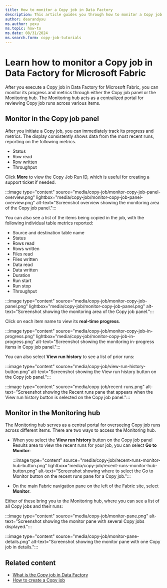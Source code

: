 ```yaml
---
title: How to monitor a Copy job in Data Factory
description: This article guides you through how to monitor a Copy job from either the Copy job panel or the Monitoring hub.
author: dearandyxu
ms.author: yexu
ms.topic: how-to
ms.date: 08/31/2024
ms.search.form: copy-job-tutorials 
---
```


# Learn how to monitor a Copy job in Data Factory for Microsoft Fabric

After you execute a Copy job in Data Factory for Microsoft Fabric, you can monitor its progress and metrics through either the Copy job panel or the Monitoring hub. The Monitoring hub acts as a centralized portal for reviewing Copy job runs across various items.

## Monitor in the Copy job panel

After you initiate a Copy job, you can immediately track its progress and metrics. The display consistently shows data from the most recent runs, reporting on the following metrics.

- Status
- Row read
- Row written
- Throughput

Click **More** to view the Copy Job Run ID, which is useful for creating a support ticket if needed.

:::image type="content" source="media/copy-job/monitor-copy-job-panel-overview.png" lightbox="media/copy-job/monitor-copy-job-panel-overview.png" alt-text="Screenshot overview showing the monitoring area of the Copy job panel.":::

You can also see a list of the items being copied in the job, with the following individual table metrics reported:

- Source and destination table name
- Status
- Rows read
- Rows written
- Files read
- Files written
- Data read
- Data written
- Duration
- Run start
- Run stop
- Throughput

:::image type="content" source="media/copy-job/monitor-copy-job-panel.png" lightbox="media/copy-job/monitor-copy-job-panel.png" alt-text="Screenshot showing the monitoring area of the Copy job panel.":::

Click on each item name to view its **real-time progress**.

:::image type="content" source="media/copy-job/monitor-copy-job-in-progress.png" lightbox="media/copy-job/monitor-copy-job-in-progress.png" alt-text="Screenshot showing the monitoring in-progress items in Copy job panel.":::

You can also select **View run history** to see a list of prior runs:

:::image type="content" source="media/copy-job/view-run-history-button.png" alt-text="Screenshot showing the View run history button on the Copy job panel.":::

:::image type="content" source="media/copy-job/recent-runs.png" alt-text="Screenshot showing the Recent runs pane that appears when the View run history button is selected on the Copy job panel.":::

## Monitor in the Monitoring hub

The Monitoring hub serves as a central portal for overseeing Copy job runs across different items. There are two ways to access the Monitoring hub.

- When you select the **View run history** button on the Copy job panel Results area to view the recent runs for your job, you can select **Go to Monitor**:

   :::image type="content" source="media/copy-job/recent-runs-monitor-hub-button.png" lightbox="media/copy-job/recent-runs-monitor-hub-button.png" alt-text="Screenshot showing where to select the Go to Monitor button on the recent runs pane for a Copy job.":::

- On the main Fabric navigation pane on the left of the Fabric site, select **Monitor**.

Either of these bring you to the Monitoring hub, where you can see a list of all Copy jobs and their runs:

:::image type="content" source="media/copy-job/monitor-pane.png" alt-text="Screenshot showing the monitor pane with several Copy jobs displayed.":::

:::image type="content" source="media/copy-job/monitor-pane-details.png" alt-text="Screenshot showing the monitor pane with one Copy job in details.":::

## Related content

- [What is the Copy job in Data Factory](what-is-copy-job.md)
- [How to create a Copy job](create-copy-job.md)
